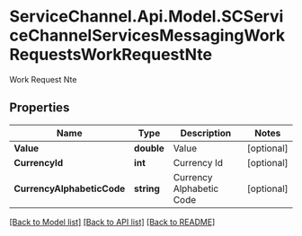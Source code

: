 # ServiceChannel.Api.Model.SCServiceChannelServicesMessagingWorkRequestsWorkRequestNte
Work Request Nte

## Properties

Name | Type | Description | Notes
------------ | ------------- | ------------- | -------------
**Value** | **double** | Value | [optional] 
**CurrencyId** | **int** | Currency Id | [optional] 
**CurrencyAlphabeticCode** | **string** | Currency Alphabetic Code | [optional] 

[[Back to Model list]](../README.md#documentation-for-models) [[Back to API list]](../README.md#documentation-for-api-endpoints) [[Back to README]](../README.md)

